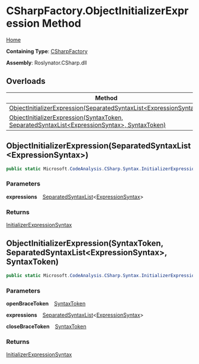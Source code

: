# CSharpFactory\.ObjectInitializerExpression Method

[Home](../../../../README.md)

**Containing Type**: [CSharpFactory](../README.md)

**Assembly**: Roslynator\.CSharp\.dll

## Overloads

| Method | Summary |
| ------ | ------- |
| [ObjectInitializerExpression(SeparatedSyntaxList\<ExpressionSyntax\>)](#1011671945) | |
| [ObjectInitializerExpression(SyntaxToken, SeparatedSyntaxList\<ExpressionSyntax\>, SyntaxToken)](#358178625) | |

<a id="1011671945"></a>

## ObjectInitializerExpression\(SeparatedSyntaxList\<ExpressionSyntax\>\) 

```csharp
public static Microsoft.CodeAnalysis.CSharp.Syntax.InitializerExpressionSyntax ObjectInitializerExpression(Microsoft.CodeAnalysis.SeparatedSyntaxList<Microsoft.CodeAnalysis.CSharp.Syntax.ExpressionSyntax> expressions = default)
```

### Parameters

**expressions** &ensp; [SeparatedSyntaxList](https://docs.microsoft.com/en-us/dotnet/api/microsoft.codeanalysis.separatedsyntaxlist-1)\<[ExpressionSyntax](https://docs.microsoft.com/en-us/dotnet/api/microsoft.codeanalysis.csharp.syntax.expressionsyntax)\>

### Returns

[InitializerExpressionSyntax](https://docs.microsoft.com/en-us/dotnet/api/microsoft.codeanalysis.csharp.syntax.initializerexpressionsyntax)

<a id="358178625"></a>

## ObjectInitializerExpression\(SyntaxToken, SeparatedSyntaxList\<ExpressionSyntax\>, SyntaxToken\) 

```csharp
public static Microsoft.CodeAnalysis.CSharp.Syntax.InitializerExpressionSyntax ObjectInitializerExpression(Microsoft.CodeAnalysis.SyntaxToken openBraceToken, Microsoft.CodeAnalysis.SeparatedSyntaxList<Microsoft.CodeAnalysis.CSharp.Syntax.ExpressionSyntax> expressions, Microsoft.CodeAnalysis.SyntaxToken closeBraceToken)
```

### Parameters

**openBraceToken** &ensp; [SyntaxToken](https://docs.microsoft.com/en-us/dotnet/api/microsoft.codeanalysis.syntaxtoken)

**expressions** &ensp; [SeparatedSyntaxList](https://docs.microsoft.com/en-us/dotnet/api/microsoft.codeanalysis.separatedsyntaxlist-1)\<[ExpressionSyntax](https://docs.microsoft.com/en-us/dotnet/api/microsoft.codeanalysis.csharp.syntax.expressionsyntax)\>

**closeBraceToken** &ensp; [SyntaxToken](https://docs.microsoft.com/en-us/dotnet/api/microsoft.codeanalysis.syntaxtoken)

### Returns

[InitializerExpressionSyntax](https://docs.microsoft.com/en-us/dotnet/api/microsoft.codeanalysis.csharp.syntax.initializerexpressionsyntax)

